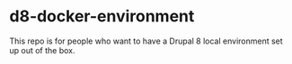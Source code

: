 # d8-docker-environment
This repo is for people who want to have a Drupal 8 local environment set up out of the box.
